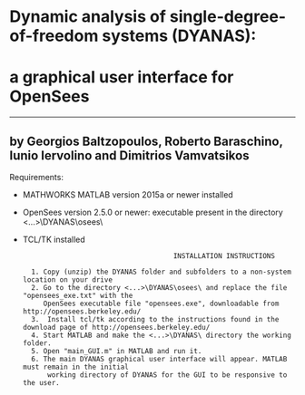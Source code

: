 
# Dynamic analysis of single-degree-of-freedom systems (DYANAS):  
# a graphical user interface for OpenSees
--------------------------------------------              
 by Georgios Baltzopoulos, Roberto Baraschino, Iunio Iervolino and Dimitrios Vamvatsikos
----------------------------------------------
Requirements: 

- MATHWORKS MATLAB version 2015a or newer installed

- OpenSees version 2.5.0 or newer: executable present in the directory <...>\DYANAS\osees\

- TCL/TK installed


                                           INSTALLATION INSTRUCTIONS
										   
		1. Copy (unzip) the DYANAS folder and subfolders to a non-system location on your drive
		2. Go to the directory <...>\DYANAS\osees\ and replace the file "opensees_exe.txt" with the
           OpenSees executable file "opensees.exe", downloadable from  http://opensees.berkeley.edu/
		3.  Install tcl/tk according to the instructions found in the download page of http://opensees.berkeley.edu/
		4. Start MATLAB and make the <...>\DYANAS\ directory the working folder.
		5. Open "main_GUI.m" in MATLAB and run it.
		6. The main DYANAS graphical user interface will appear. MATLAB must remain in the initial
		    working directory of DYANAS for the GUI to be responsive to the user.
		   
